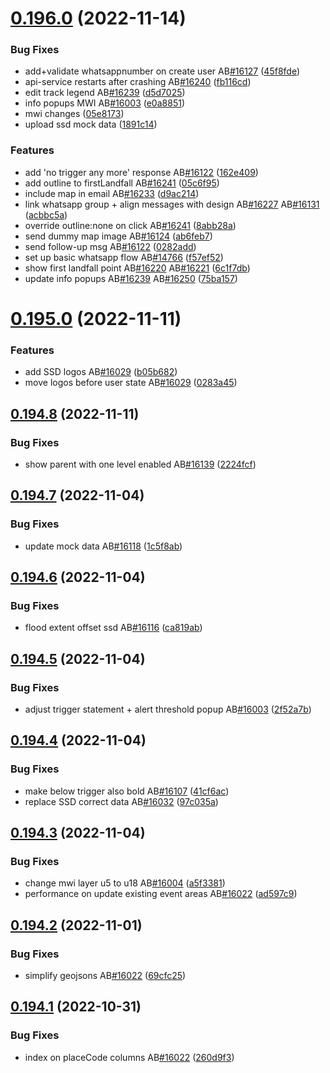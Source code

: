 # [0.196.0](https://github.com/rodekruis/IBF-system/compare/v0.195.0...v0.196.0) (2022-11-14)


### Bug Fixes

* add+validate whatsappnumber on create user AB[#16127](https://github.com/rodekruis/IBF-system/issues/16127) ([45f8fde](https://github.com/rodekruis/IBF-system/commit/45f8fdea5def1a0b07c687c30e78aa02e7cead70))
* api-service restarts after crashing AB[#16240](https://github.com/rodekruis/IBF-system/issues/16240) ([fb116cd](https://github.com/rodekruis/IBF-system/commit/fb116cdf71038e3958f8b9434452b7d8d4cbe91c))
* edit track legend AB[#16239](https://github.com/rodekruis/IBF-system/issues/16239) ([d5d7025](https://github.com/rodekruis/IBF-system/commit/d5d70258f05a09d527023602915e4855717149f4))
* info popups MWI AB[#16003](https://github.com/rodekruis/IBF-system/issues/16003) ([e0a8851](https://github.com/rodekruis/IBF-system/commit/e0a885165213a0135c88caebc7239b23bca49ad1))
* mwi changes ([05e8173](https://github.com/rodekruis/IBF-system/commit/05e81730f37c3971ba8e9ad8112c00837b021076))
* upload ssd mock data ([1891c14](https://github.com/rodekruis/IBF-system/commit/1891c141ca6f0bc93c809666cb94704a14b4cb57))


### Features

* add 'no trigger any more' response AB[#16122](https://github.com/rodekruis/IBF-system/issues/16122) ([162e409](https://github.com/rodekruis/IBF-system/commit/162e40912e456910029c8bcb0116d38f531c39b2))
* add outline to firstLandfall AB[#16241](https://github.com/rodekruis/IBF-system/issues/16241) ([05c6f95](https://github.com/rodekruis/IBF-system/commit/05c6f95d7431d8bed1e7fd51a59a1a28ff9cd918))
* include map in email AB[#16233](https://github.com/rodekruis/IBF-system/issues/16233) ([d9ac214](https://github.com/rodekruis/IBF-system/commit/d9ac214a4cc565893756283039f5bc8b9f8a2f81))
* link whatsapp group + align messages with design AB[#16227](https://github.com/rodekruis/IBF-system/issues/16227) AB[#16131](https://github.com/rodekruis/IBF-system/issues/16131) ([acbbc5a](https://github.com/rodekruis/IBF-system/commit/acbbc5a2dd0f3eff985e241da2151cf77acade49))
* override outline:none on click AB[#16241](https://github.com/rodekruis/IBF-system/issues/16241) ([8abb28a](https://github.com/rodekruis/IBF-system/commit/8abb28a38da2ca98f61b4e2157fe3fd328f4942c))
* send dummy map image AB[#16124](https://github.com/rodekruis/IBF-system/issues/16124) ([ab6feb7](https://github.com/rodekruis/IBF-system/commit/ab6feb7afe61899ef9b7970570b823e421ead515))
* send follow-up msg AB[#16122](https://github.com/rodekruis/IBF-system/issues/16122) ([0282add](https://github.com/rodekruis/IBF-system/commit/0282add790f04d3c803b868e2a8cefcaa7c1e5bf))
* set up basic whatsapp flow AB[#14766](https://github.com/rodekruis/IBF-system/issues/14766) ([f57ef52](https://github.com/rodekruis/IBF-system/commit/f57ef526bcc3c833831832a75d9bd56d0511fb92))
* show first landfall point AB[#16220](https://github.com/rodekruis/IBF-system/issues/16220) AB[#16221](https://github.com/rodekruis/IBF-system/issues/16221) ([6c1f7db](https://github.com/rodekruis/IBF-system/commit/6c1f7dbeb92fb6c4f5de422f85d76a7a326023f6))
* update info popups AB[#16239](https://github.com/rodekruis/IBF-system/issues/16239) AB[#16250](https://github.com/rodekruis/IBF-system/issues/16250) ([75ba157](https://github.com/rodekruis/IBF-system/commit/75ba157b21cc9553e0f50cf2c7e102b8f4436aae))



# [0.195.0](https://github.com/rodekruis/IBF-system/compare/v0.194.8...v0.195.0) (2022-11-11)


### Features

* add SSD logos AB[#16029](https://github.com/rodekruis/IBF-system/issues/16029) ([b05b682](https://github.com/rodekruis/IBF-system/commit/b05b68235f10869c08bd764dc1a78244861fa853))
* move logos before user state AB[#16029](https://github.com/rodekruis/IBF-system/issues/16029) ([0283a45](https://github.com/rodekruis/IBF-system/commit/0283a4587719ed03f0041ff1aa466a6ee650a406))



## [0.194.8](https://github.com/rodekruis/IBF-system/compare/v0.194.7...v0.194.8) (2022-11-11)


### Bug Fixes

* show parent with one level enabled AB[#16139](https://github.com/rodekruis/IBF-system/issues/16139) ([2224fcf](https://github.com/rodekruis/IBF-system/commit/2224fcfb977b1254a916a45823d2ffdeac673ba4))



## [0.194.7](https://github.com/rodekruis/IBF-system/compare/v0.194.6...v0.194.7) (2022-11-04)


### Bug Fixes

* update mock data AB[#16118](https://github.com/rodekruis/IBF-system/issues/16118) ([1c5f8ab](https://github.com/rodekruis/IBF-system/commit/1c5f8ab067e8450e76809be3fbb5fc71bf031c7b))



## [0.194.6](https://github.com/rodekruis/IBF-system/compare/v0.194.5...v0.194.6) (2022-11-04)


### Bug Fixes

* flood extent offset ssd AB[#16116](https://github.com/rodekruis/IBF-system/issues/16116) ([ca819ab](https://github.com/rodekruis/IBF-system/commit/ca819abea459483fff21798d97af83548e7e6b0d))



## [0.194.5](https://github.com/rodekruis/IBF-system/compare/v0.194.4...v0.194.5) (2022-11-04)


### Bug Fixes

* adjust trigger statement + alert threshold popup AB[#16003](https://github.com/rodekruis/IBF-system/issues/16003) ([2f52a7b](https://github.com/rodekruis/IBF-system/commit/2f52a7bc8b06746c9e3d23335ea8601d10a085dd))



## [0.194.4](https://github.com/rodekruis/IBF-system/compare/v0.194.3...v0.194.4) (2022-11-04)


### Bug Fixes

* make below trigger also bold AB[#16107](https://github.com/rodekruis/IBF-system/issues/16107) ([41cf6ac](https://github.com/rodekruis/IBF-system/commit/41cf6ac033f64237516ad9d9613ada657db4245e))
* replace SSD  correct data AB[#16032](https://github.com/rodekruis/IBF-system/issues/16032) ([97c035a](https://github.com/rodekruis/IBF-system/commit/97c035af6e43c0664aaa9757be72a62ef7cdf8b3))



## [0.194.3](https://github.com/rodekruis/IBF-system/compare/v0.194.2...v0.194.3) (2022-11-04)


### Bug Fixes

* change mwi layer u5 to u18 AB[#16004](https://github.com/rodekruis/IBF-system/issues/16004) ([a5f3381](https://github.com/rodekruis/IBF-system/commit/a5f3381103078d59a9958c2903cbb3935d5164f6))
* performance on update existing event areas AB[#16022](https://github.com/rodekruis/IBF-system/issues/16022) ([ad597c9](https://github.com/rodekruis/IBF-system/commit/ad597c9d9feb4cbe1c17e1c80a00ff703cb7a7cb))



## [0.194.2](https://github.com/rodekruis/IBF-system/compare/v0.194.1...v0.194.2) (2022-11-01)


### Bug Fixes

* simplify geojsons AB[#16022](https://github.com/rodekruis/IBF-system/issues/16022) ([69cfc25](https://github.com/rodekruis/IBF-system/commit/69cfc25d36a4cee1df7e2603f5068ec856e23435))



## [0.194.1](https://github.com/rodekruis/IBF-system/compare/v0.194.0...v0.194.1) (2022-10-31)


### Bug Fixes

* index on placeCode columns AB[#16022](https://github.com/rodekruis/IBF-system/issues/16022) ([260d9f3](https://github.com/rodekruis/IBF-system/commit/260d9f34088e96826da5e3bdb8eb3b8445333e3d))



